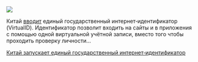 <!--2025-06-27 11:23:29-->
<div class="yb">
  <div class="rss habr"><img src="https://habrastorage.org/getpro/habr/upload_files/214/2b3/a14/2142b3a14afe8a026eb23c9bba34b6a4.jpg" /><p>Китай <a href="https://edition.cnn.com/2025/06/20/tech/china-censorship-internet-id-hnk-intl" rel="noopener noreferrer nofollow">вводит</a> единый государственный интернет‑идентификатор (VirtualID). Идентификатор позволит входить на&nbsp;сайты и в&nbsp;приложения с&nbsp;помощью одной виртуальной учётной записи, вместо того чтобы проходить проверку&nbsp;личности... <p class="titl"><a href="https://habr.com/ru/news/922560/?utm_source=habrahabr&utm_medium=rss&utm_campaign=922560">Китай запускает единый государственный интернет‑идентификатор</a></p></div>
</div>
